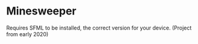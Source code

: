 # Minesweeper
Requires SFML to be installed, the correct version for your device. (Project from early 2020)
